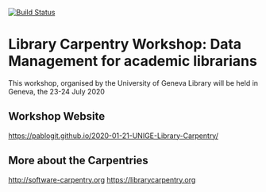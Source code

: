 [![Build Status](https://travis-ci.com/carpentries/workshop-template.svg?branch=gh-pages)](https://travis-ci.com/carpentries/workshop-template)

# Library Carpentry Workshop: Data Management for academic librarians

This workshop, organised by the University of Geneva Library will be held in Geneva, the 23-24 July 2020

## Workshop Website

https://pablogit.github.io/2020-01-21-UNIGE-Library-Carpentry/

## More about the Carpentries

http://software-carpentry.org
https://librarycarpentry.org
